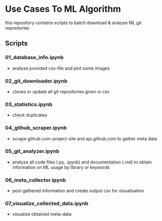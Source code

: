 # Use Cases To ML Algorithm

this repository contains scripts to batch download & analyse ML git repositories

## Scripts

### 01_database_info.ipynb

- analyse provided csv-file and plot some images

### 02_git_downloader.ipynb

- clones or update all git repositories given in csv

### 03_statistics.ipynb

- check duplicates

### 04_github_scraper.ipynb

- scrape github.com-project-site and api.github.com to gather meta data

### 05_git_analyzer.ipynb

- analyze all code files (.py, .ipynb) and documentation (.md) to obtain information on ML usage by library or keywords

### 06_meta_collector.ipynb

- pool gathered information and create output csv for visualisation

### 07_visualize_collected_data.ipynb

- visualize obtained meta-data